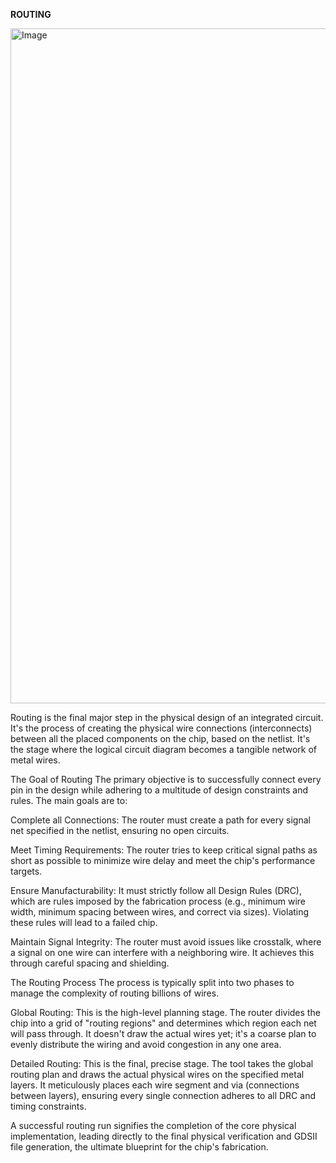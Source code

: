 **ROUTING**


<img width="1920" height="1080" alt="Image" src="https://github.com/user-attachments/assets/0f24efe0-7542-4414-add3-456fb24ed680" />


Routing is the final major step in the physical design of an integrated circuit. It's the process of creating the physical wire connections (interconnects) between all the placed components on the chip, based on the netlist. It's the stage where the logical circuit diagram becomes a tangible network of metal wires.

The Goal of Routing
The primary objective is to successfully connect every pin in the design while adhering to a multitude of design constraints and rules. The main goals are to:

Complete all Connections: The router must create a path for every signal net specified in the netlist, ensuring no open circuits.

Meet Timing Requirements: The router tries to keep critical signal paths as short as possible to minimize wire delay and meet the chip's performance targets.

Ensure Manufacturability: It must strictly follow all Design Rules (DRC), which are rules imposed by the fabrication process (e.g., minimum wire width, minimum spacing between wires, and correct via sizes). Violating these rules will lead to a failed chip.

Maintain Signal Integrity: The router must avoid issues like crosstalk, where a signal on one wire can interfere with a neighboring wire. It achieves this through careful spacing and shielding.

The Routing Process
The process is typically split into two phases to manage the complexity of routing billions of wires.

Global Routing: This is the high-level planning stage. The router divides the chip into a grid of "routing regions" and determines which region each net will pass through. It doesn't draw the actual wires yet; it's a coarse plan to evenly distribute the wiring and avoid congestion in any one area.

Detailed Routing: This is the final, precise stage. The tool takes the global routing plan and draws the actual physical wires on the specified metal layers. It meticulously places each wire segment and via (connections between layers), ensuring every single connection adheres to all DRC and timing constraints.

A successful routing run signifies the completion of the core physical implementation, leading directly to the final physical verification and GDSII file generation, the ultimate blueprint for the chip's fabrication.
